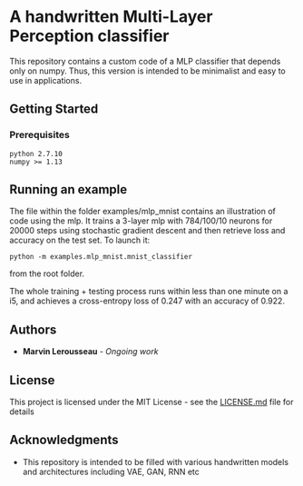 # A handwritten Multi-Layer Perception classifier

This repository contains a custom code of a MLP classifier that depends only on numpy. Thus, this version is intended to be minimalist and easy to use in applications.

## Getting Started
### Prerequisites

```
python 2.7.10
numpy >= 1.13
```

## Running an example

The file within the folder examples/mlp_mnist contains an illustration of code using the mlp. It trains a 3-layer mlp with 784/100/10 neurons for 20000 steps using stochastic gradient descent and then retrieve loss and accuracy on the test set. To launch it:

```
python -m examples.mlp_mnist.mnist_classifier
```

from the root folder.

The whole training + testing process runs within less than one minute on a i5, and achieves a cross-entropy loss of 0.247 with an accuracy of 0.922.

## Authors

* **Marvin Lerousseau** - *Ongoing work*

## License

This project is licensed under the MIT License - see the [LICENSE.md](LICENSE.md) file for details

## Acknowledgments

* This repository is intended to be filled with various handwritten models and architectures including VAE, GAN, RNN etc

